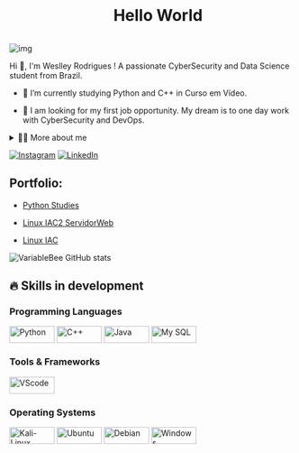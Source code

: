 <!--título-->
<div id="user-content-toc">
  <ul align="center">
    <summary><h1 style="display: inline-block">Hello World</h1></summary>
</div>

<!-- GIF -->
<p align="left">
  <img align="center" src="https://mir-s3-cdn-cf.behance.net/project_modules/source/bbefa799786133.5efa9bf3d1b49.gif" alt="img">
</p>

<!-- Presentation -->
<p>
  Hi 👋, I'm Weslley Rodrigues ! A passionate CyberSecurity and Data Science student from Brazil.

  - 🌱 I’m currently studying Python and C++ in Curso em Vídeo.
    
  - 🔭 I am looking for my first job opportunity. My dream is to one day work with CyberSecurity and DevOps.
</p>

<!-- Dropdown -->
<details>
  <summary>👨‍💻 More about me</summary>

  - 💬 I am 21 years old, currently living in Brazil. I have Basic in English and i'm developing skills in with SQL, Python, C++, Data Analysis, Data visualization, and Network Protocols. My best skills are creativity, communication, analytical skills and logical reasoning.

  - ⚡ I enjoy reading, whether it's a good book, manga, or comics, as well as watching movies and playing games! I believe that our personal interests contribute to a more refined perception of things and problem-solving. \o/
</details>

<!-- Links -->
[![Instagram](https://img.shields.io/badge/Instagram-E4405F?style=for-the-badge&logo=instagram&logoColor=white)](https://www.instagram.com/weslley_0190?igsh=MWJmbWJ1d3d5cHVtOQ==)
[![LinkedIn](https://img.shields.io/badge/LinkedIn-0077B5?style=for-the-badge&logo=linkedin&logoColor=white)](https://www.linkedin.com/in/weslley-rodrigues-silveira/)

<!-- Portfolio -->
## Portfolio:
- [Python Studies](https://github.com/WeslleyRS/Estudo-Python)
- [Linux IAC2 ServidorWeb](https://github.com/WeslleyRS/Projeto-Linux-IAC2-ServidorWeb)
- [Linux IAC](https://github.com/VariableBee/COVID_19_DASHBOARD)

  <!-- GithubStats -->
![VariableBee GitHub stats](https://github-readme-stats.vercel.app/api?username=Weslley-RS&show_icons=true&theme=gotham)

## 🔥 Skills in development
<!-- Skills in development: Programming Languages -->
  <div style="flex-basis: 48%;">
    <h3>Programming Languages</h3>
    <img align="center" alt="Python" height="30" width="80" src="https://img.shields.io/badge/Python-14354C?style=for-the-badge&logo=python&logoColor=white">
    <img align="center" alt="C++" height="30" width="80" src="https://img.shields.io/badge/C%2B%2B-00599C?style=for-the-badge&logo=c%2B%2B&logoColor=white">
    <img align="center" alt="Java" height="30" width="80" src="https://img.shields.io/badge/Java-ED8B00?style=for-the-badge&logo=openjdk&logoColor=white">
    <img align="center" alt="My SQL" height="30" width="80" src="https://img.shields.io/badge/MySQL-00000F?style=for-the-badge&logo=mysql&logoColor=white">
    
  </div>
  
  <!-- Skills: Tools & Frameworks -->
  <div style="flex-basis: 48%;">
    <h3>Tools & Frameworks</h3>
    <img align="center" alt="VScode" height="30" width="80" src="https://cdn.jsdelivr.net/gh/devicons/devicon/icons/vscode/vscode-original.svg">
  </div>

  <!-- O.S -->
  <div style="flex-basis: 48%;">
    <h3>Operating Systems</h3>
    <img align="center" alt="Kali-Linux" height="30" width="80" src="https://img.shields.io/badge/Kali_Linux-557C94?style=for-the-badge&logo=kali-linux&logoColor=white">
    <img align="center" alt="Ubuntu" height="30" width="80" src="https://img.shields.io/badge/Ubuntu-E95420?style=for-the-badge&logo=ubuntu&logoColor=white">
    <img align="center" alt="Debian" height="30" width="80" src="https://img.shields.io/badge/Debian-A81D33?style=for-the-badge&logo=debian&logoColor=white">
    <img align="center" alt="Windows" height="30" width="80" src="https://img.shields.io/badge/Windows-0078D6?style=for-the-badge&logo=windows&logoColor=white">
  </div>
